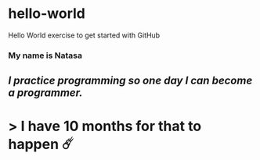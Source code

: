 # hello-world
Hello World exercise to get started with GitHub

### **My name is Natasa**
## *I practice programming so one day I can become a programmer.*
# > I have 10 months for that to happen ☄️
